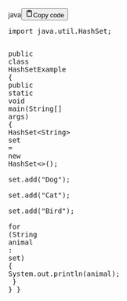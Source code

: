 <div class="code_element"><div class="lang_line"><text>java</text><button class="copy_code_button" onclick="CopyCode(this)"><svg style="width: 1.2em;height: 1.2em;" aria-hidden="true" xmlns="http://www.w3.org/2000/svg" fill="none" viewBox="0 0 24 24"><path stroke="currentColor" stroke-linecap="round" stroke-linejoin="round" stroke-width="2" d="M15 4h3a1 1 0 0 1 1 1v15a1 1 0 0 1-1 1H6a1 1 0 0 1-1-1V5a1 1 0 0 1 1-1h3m0 3h6m-5-4v4h4V3h-4Z"/></svg><text>Copy code</text></button></div><div class="code"><div class="highlight"><pre><span></span><span class="kn">import</span><span class="w"> </span><span class="nn">java.util.HashSet</span><span class="p">;</span>

<span class="kd">public</span><span class="w"> </span><span class="kd">class</span> <span class="nc">HashSetExample</span><span class="w"> </span><span class="p">{</span>
<span class="w">    </span><span class="kd">public</span><span class="w"> </span><span class="kd">static</span><span class="w"> </span><span class="kt">void</span><span class="w"> </span><span class="nf">main</span><span class="p">(</span><span class="n">String</span><span class="o">[]</span><span class="w"> </span><span class="n">args</span><span class="p">)</span><span class="w"> </span><span class="p">{</span>
<span class="w">        </span><span class="n">HashSet</span><span class="o">&lt;</span><span class="n">String</span><span class="o">&gt;</span><span class="w"> </span><span class="n">set</span><span class="w"> </span><span class="o">=</span><span class="w"> </span><span class="k">new</span><span class="w"> </span><span class="n">HashSet</span><span class="o">&lt;&gt;</span><span class="p">();</span>
<span class="w">        </span><span class="n">set</span><span class="p">.</span><span class="na">add</span><span class="p">(</span><span class="s">&quot;Dog&quot;</span><span class="p">);</span>
<span class="w">        </span><span class="n">set</span><span class="p">.</span><span class="na">add</span><span class="p">(</span><span class="s">&quot;Cat&quot;</span><span class="p">);</span>
<span class="w">        </span><span class="n">set</span><span class="p">.</span><span class="na">add</span><span class="p">(</span><span class="s">&quot;Bird&quot;</span><span class="p">);</span>
<span class="w">        </span>
<span class="w">        </span><span class="k">for</span><span class="w"> </span><span class="p">(</span><span class="n">String</span><span class="w"> </span><span class="n">animal</span><span class="w"> </span><span class="p">:</span><span class="w"> </span><span class="n">set</span><span class="p">)</span><span class="w"> </span><span class="p">{</span>
<span class="w">            </span><span class="n">System</span><span class="p">.</span><span class="na">out</span><span class="p">.</span><span class="na">println</span><span class="p">(</span><span class="n">animal</span><span class="p">);</span>
<span class="w">        </span><span class="p">}</span>
<span class="w">    </span><span class="p">}</span>
<span class="p">}</span>
</pre></div></div></div>